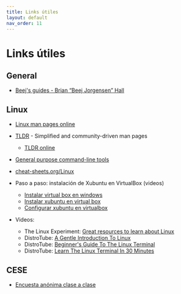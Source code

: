 ```yaml
---
title: Links útiles
layout: default
nav_order: 11
---
```


# Links útiles

## General

* [Beej's guides - Brian “Beej Jorgensen” Hall](https://beej.us/guide/)

## Linux

* [Linux man pages online](https://man7.org/linux/man-pages/index.html)

* [TLDR](https://tldr.sh/) - Simplified and community-driven man pages
    * [TLDR online](https://tldr.inbrowser.app/)

* [General purpose command-line tools](http://www.compciv.org/unix-tools/)

* [cheat-sheets.org/Linux](http://www.cheat-sheets.org/#Linux)

* Paso a paso: instalación de Xubuntu en VirtualBox (videos)
  * [Instalar virtual box en windows](https://www.youtube.com/watch?v=1vygh8yHds4)
  * [Instalar xubuntu en virtual box](https://www.youtube.com/watch?v=Ron1yALRKG4)
  * [Configurar xubuntu en virtualbox](https://www.youtube.com/watch?v=a5Tg5YGz7Wc)

* Videos:
  *  The Linux Experiment: [Great resources to learn about Linux](https://www.youtube.com/watch?v=JoaIoctknLk)
  *  DistroTube: [A Gentle Introduction To Linux](https://www.youtube.com/watch?v=G4C2pMVTxao)
  *  DistroTube: [Beginner's Guide To The Linux Terminal](https://www.youtube.com/watch?v=s3ii48qYBxA)
  *  DistroTube: [Learn The Linux Terminal In 30 Minutes](https://www.youtube.com/watch?v=PeCBpI1hT2Q)

## CESE

* [Encuesta anónima clase a clase](https://docs.google.com/forms/d/e/1FAIpQLSfft_6uKg4g7DuKFp6WpEY4KCkab74CwTH_rxveGGpW1zIy1Q/viewform?usp=pp_url&entry.294231852=Sistemas+Operativos+de+Prop%C3%B3sito+General)

